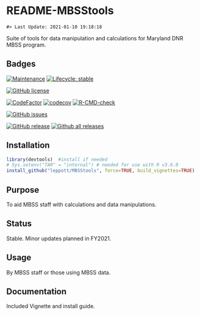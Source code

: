 README-MBSStools
================

<!-- README.md is generated from README.Rmd. Please edit that file -->

    #> Last Update: 2021-01-10 19:18:18

Suite of tools for data manipulation and calculations for Maryland DNR
MBSS program.

## Badges

[![Maintenance](https://img.shields.io/badge/Maintained%3F-yes-green.svg)](https://GitHub.com/leppott/MBSStools/graphs/commit-activity)
[![Lifecycle:
stable](https://img.shields.io/badge/lifecycle-stable-brightgreen.svg)](https://www.tidyverse.org/lifecycle/#stable)

[![GitHub
license](https://img.shields.io/github/license/leppott/MBSStools.svg)](https://github.com/leppott/MBSStools/blob/master/LICENSE)

[![CodeFactor](https://www.codefactor.io/repository/github/leppott/MBSStools/badge)](https://www.codefactor.io/repository/github/leppott/MBSStools)
[![codecov](https://codecov.io/gh/leppott/MBSStools/branch/master/graph/badge.svg)](https://codecov.io/gh/leppott/MBSStools)
[![R-CMD-check](https://github.com/leppott/MBSStools/workflows/R-CMD-check/badge.svg)](https://github.com/leppott/MBSStools/actions)

[![GitHub
issues](https://img.shields.io/github/issues/leppott/MBSStools.svg)](https://GitHub.com/leppott/MBSStools/issues/)

[![GitHub
release](https://img.shields.io/github/release/leppott/MBSStools.svg)](https://GitHub.com/leppott/MBSStools/releases/)
[![Github all
releases](https://img.shields.io/github/downloads/leppott/MBSStools/total.svg)](https://GitHub.com/leppott/MBSStools/releases/)

## Installation

``` r
library(devtools)  #install if needed
# Sys.setenv("TAR" = "internal") # needed for use with R v3.6.0
install_github("leppott/MBSStools", force=TRUE, build_vignettes=TRUE)
```

## Purpose

To aid MBSS staff with calculations and data manipulations.

## Status

Stable. Minor updates planned in FY2021.

## Usage

By MBSS staff or those using MBSS data.

## Documentation

Included Vignette and install guide.
